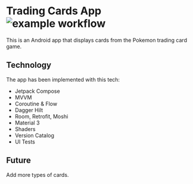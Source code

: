 # Trading Cards App ![example workflow](https://github.com/molpoo/trading-cards-android/actions/workflows/android.yml/badge.svg)

This is an Android app that displays cards from the Pokemon trading card game.

## Technology

The app has been implemented with this tech:

- Jetpack Compose
- MVVM
- Coroutine & Flow
- Dagger Hilt
- Room, Retrofit, Moshi
- Material 3
- Shaders
- Version Catalog
- UI Tests

## Future

Add more types of cards.